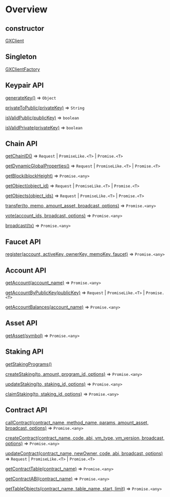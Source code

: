 # Overview

## constructor

[GXClient](/api/GXClient.html#gxclient)

## Singleton

[GXClientFactory](/api/GXClientFactory.html#gxclientfactory)

## Keypair API

[generateKey()](/api/GXClient.html#gxclient-generatekey-⇒-object) ⇒ <code>Object</code>

[privateToPublic(privateKey)](/api/GXClient.html#gxclient-privatetopublic-privatekey-⇒-string) ⇒ <code>String</code>

[isValidPublic(publicKey)](/api/GXClient.html#gxclient-isvalidpublic-publickey-⇒-boolean) ⇒ <code>boolean</code>

[isValidPrivate(privateKey)](/api/GXClient.html#gxclient-isvalidprivate-privatekey-⇒-boolean) ⇒ <code>boolean</code>

## Chain API

[getChainID()](/api/GXClient.html#gxclient-getchainid-⇒-request-promiselike-t-promise-t) ⇒ <code>Request</code> \| <code>PromiseLike.&lt;T&gt;</code> \| <code>Promise.&lt;T&gt;</code>

[getDynamicGlobalProperties()](/api/GXClient.html#gxclient-getdynamicglobalproperties-⇒-request-promiselike-t-promise-t) ⇒ <code>Request</code> \| <code>PromiseLike.&lt;T&gt;</code> \| <code>Promise.&lt;T&gt;</code>

[getBlock(blockHeight)](/api/GXClient.html#gxclient-getblock-blockheight-⇒-promise-any) ⇒ <code>Promise.&lt;any&gt;</code>

[getObject(object_id)](/api/GXClient.html#gxclient-getobject-object-id-⇒-request-promiselike-t-promise-t) ⇒ <code>Request</code> \| <code>PromiseLike.&lt;T&gt;</code> \| <code>Promise.&lt;T&gt;</code>

[getObjects(object_ids)](/api/GXClient.html#gxclient-getobjects-object-ids-⇒-request-promiselike-t-promise-t) ⇒ <code>Request</code> \| <code>PromiseLike.&lt;T&gt;</code> \| <code>Promise.&lt;T&gt;</code>

[transfer(to, memo, amount_asset, broadcast, options)](/api/GXClient.html#gxclient-transfer-to-memo-amount-asset-broadcast-options-⇒-promise-any) ⇒ <code>Promise.&lt;any&gt;</code>

[vote(account_ids, broadcast, options)](/api/GXClient.html#gxclient-vote-accounts-broadcast-options-⇒-promise-any) ⇒ <code>Promise.&lt;any&gt;</code>

[broadcast(tx)](/api/GXClient.html#gxclient-broadcast-tx-⇒-promise-any) ⇒ <code>Promise.&lt;any&gt;</code>

## Faucet API

[register(account, activeKey, ownerKey, memoKey, faucet)](/api/GXClient.html#gxclient-register-account-activekey-ownerkey-memokey-faucet-⇒-promise-any) ⇒ <code>Promise.&lt;any&gt;</code>

## Account API

[getAccount(account_name)](/api/GXClient.html#gxclient-getaccount-account-name-⇒-promise-any) ⇒ <code>Promise.&lt;any&gt;</code>

[getAccountByPublicKey(publicKey)](/api/GXClient.html#gxclient-getaccountbypublickey-publickey-⇒-request-promiselike-t-promise-t) ⇒ <code>Request</code> \| <code>PromiseLike.&lt;T&gt;</code> \| <code>Promise.&lt;T&gt;</code>

[getAccountBalances(account_name)](/api/GXClient.html#gxclient-getaccountbalances-account-name-⇒-promise-any) ⇒ <code>Promise.&lt;any&gt;</code>

## Asset API

[getAsset(symbol)](/api/GXClient.html#gxclient-getasset-symbol-⇒-promise-any) ⇒ <code>Promise.&lt;any&gt;</code>

## Staking API

[getStakingPrograms()](/api/GXClient.html#gxclient-getstakingprograms)

[createStaking(to, amount, program_id, options)](/api/GXClient.html#gxclient-createstaking-to-amount-program-id-options-⇒-promise-any) ⇒ <code>Promise.&lt;any&gt;</code>

[updateStaking(to, staking_id, options)](/api/GXClient.html#gxclient-updatestaking-to-staking-id-options-⇒-promise-any) ⇒ <code>Promise.&lt;any&gt;</code>

[claimStaking(to, staking_id, options)](/api/GXClient.html#gxclient-claimstaking-to-staking-id-options-⇒-promise-any) ⇒ <code>Promise.&lt;any&gt;</code>

## Contract API

[callContract(contract_name, method_name, params, amount_asset, broadcast, options)](/api/GXClient.html#gxclient-callcontract-contract-name-method-name-params-amount-asset-broadcast-options-⇒-promise-any) ⇒ <code>Promise.&lt;any&gt;</code>

[createContract(contract_name, code, abi, vm_type, vm_version, broadcast, options)](/api/GXClient.html#gxclient-createcontract-contract-name-code-abi-vm-type-vm-version-broadcast-options-⇒-promise-any) ⇒ <code>Promise.&lt;any&gt;</code>

[updateContract(contract_name, newOwner, code, abi, broadcast, options)](/api/GXClient.html#gxclient-updatecontract-contract-name-newowner-code-abi-broadcast-options-⇒-request-promiselike-t-promise-t) ⇒ <code>Request</code> \| <code>PromiseLike.&lt;T&gt;</code> \| <code>Promise.&lt;T&gt;</code>

[getContractTable(contract_name)](/api/GXClient.html#gxclient-getcontracttable-contract-name-⇒-promise-any) ⇒ <code>Promise.&lt;any&gt;</code>

[getContractABI(contract_name)](/api/GXClient.html#gxclient-getcontractabi-contract-name-⇒-promise-any) ⇒ <code>Promise.&lt;any&gt;</code>

[getTableObjects(contract_name, table_name, start, limit)](/api/GXClient.html#gxclient-gettableobjects-contract-name-table-name-start-limit-⇒-promise-any) ⇒ <code>Promise.&lt;any&gt;</code>
